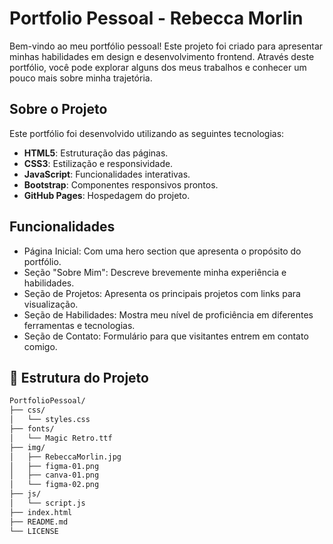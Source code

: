 # Portfolio Pessoal - Rebecca Morlin

Bem-vindo ao meu portfólio pessoal! Este projeto foi criado para apresentar minhas habilidades em design e desenvolvimento frontend. Através deste portfólio, você pode explorar alguns dos meus trabalhos e conhecer um pouco mais sobre minha trajetória.

## Sobre o Projeto

Este portfólio foi desenvolvido utilizando as seguintes tecnologias:

- **HTML5**: Estruturação das páginas.
- **CSS3**: Estilização e responsividade.
- **JavaScript**: Funcionalidades interativas.
- **Bootstrap**: Componentes responsivos prontos.
- **GitHub Pages**: Hospedagem do projeto.

## Funcionalidades

- Página Inicial: Com uma hero section que apresenta o propósito do portfólio.
- Seção "Sobre Mim": Descreve brevemente minha experiência e habilidades.
- Seção de Projetos: Apresenta os principais projetos com links para visualização.
- Seção de Habilidades: Mostra meu nível de proficiência em diferentes ferramentas e tecnologias.
- Seção de Contato: Formulário para que visitantes entrem em contato comigo.

## 📂 Estrutura do Projeto

```bash
PortfolioPessoal/
├── css/
│   └── styles.css
├── fonts/
│   └── Magic Retro.ttf
├── img/
│   ├── RebeccaMorlin.jpg
│   ├── figma-01.png
│   ├── canva-01.png
│   └── figma-02.png
├── js/
│   └── script.js
├── index.html
├── README.md
└── LICENSE